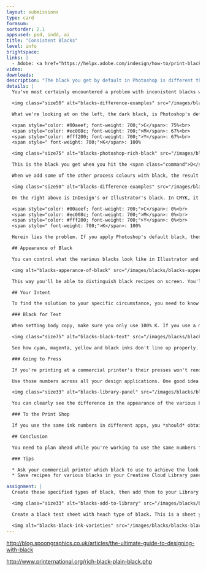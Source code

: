 ```yaml
---
layout: submissions
type: card
formsum: 
sortorder: 2.1
appsused: psd, indd, ai
title: "Consistent Blacks"
level: info
brightspace: 
links: |
  - Adobe: <a href="https://helpx.adobe.com/indesign/how-to/print-black.html" alt:="Adobe: How to print blacks." target="_blank">Printing Blacks</a>
video: 
downloads: 
description: "The black you get by default in Photoshop is different than the one in Illustrator and in InDesign. We'll take control of this unruly colour for once and for all."
details: | 
  You've most certainly encountered a problem with inconistent blacks when having your homework printed at a service bureau, like the College's Print Shop or a UPS outlet. You get a really dark black in places, then a greyish black in other regions.

  <img class="size50" alt="blacks-difference-examples" src="/images/blacks/blacks-difference-examples.jpg">

  What we're looking at on the left, the dark black, is Photoshop's default black, which is:

  <span style="color: #00aeef; font-weight: 700;">C</span>: 75%<br>
  <span style="color: #ec008c; font-weight: 700;">M</span>: 67%<br>
  <span style="color: #fff200; font-weight: 700;">Y</span>: 67%<br>
  <span style=" font-weight: 700;">K</span>: 100%

  <img class="size75" alt="blacks-photoshop-rich-black" src="/images/blacks/blacks-photoshop-rich-black.jpg">

  This is the black you get when you hit the <span class="command">D</span> key to set Photoshop's default colours. <mark>You should avoid using this black in your work.</mark>. It may take too long to dry, it may smudge or it may have a colour cast.

  When we add some of the other process colours with black, the result is called a *rich black*. There are many recipes for rich blacks. If you want to use a rich black, ask your printer which numbers they prefer to use.

  <img class="size50" alt="blacks-difference-examples" src="/images/blacks/blacks-difference-examples.jpg">

  On the right above is InDesign's or Illustrator's black. In CMYK, it's:

  <span style="color: #00aeef; font-weight: 700;">C</span>: 0%<br>
  <span style="color: #ec008c; font-weight: 700;">M</span>: 0%<br> 
  <span style="color: #fff200; font-weight: 700;">Y</span>: 0%<br>
  <span style=" font-weight: 700;">K</span>: 100%

  Herein lies the problem. If you apply Photoshop's default black, then place that image in InDesign or Illustrator next to its default black, they won't match.

  ## Appearance of Black

  You can control what the various blacks look like in Illustrator and in InDesign. Go to <span class="command">Preferences > Appearance of Black...</span> Choose to display and output all blacks accurately in both apps. This way, you can see and control the numbers for your blacks. 

  <img alt="blacks-apperance-of-black" src="/images/blacks/blacks-apperance-of-black.jpg">

  This way you'll be able to distinguish black recipes on screen. You'll get in print what you see in the apps.

  ## Your Intent

  To find the solution to your specific circumstance, you need to know what the intent of your file is.

  ### Black for Text

  When setting body copy, make sure you only use 100% K. If you use a mix of CMYK inks, it will be very difficult for the printer to get those inks to print lined up exactly. This is called registration (of the four inks), and it's very difficult on fine lines.

  <img class="size75" alt="blacks-black-text" src="/images/blacks/blacks-black-text.jpg">  

  See how cyan, magenta, yellow and black inks don't line up properly. This poor registration is caused by the paper shifting while running through an offset press. See how the 100% K black is sharp.

  ### Going to Press

  If you're printing at a commercial printer's their presses won't render a dark black with only 100% K. It looks even more washed out when printing on un-coated stock. Consult with them to get their rich black recipe to achieve a truly black black.

  Use those numbers across all your design applications. One good idea to get consistent blacks is to add the swatch you want to use to your Creative Cloud Library panel, then it's accessible from all your Adobe apps.

  <img class="size33" alt="blacks-library-panel" src="/images/blacks/blacks-library-panel.jpg">

  You can clearly see the difference in the appearance of the various blacks in the panel above.

  ### To the Print Shop

  If you use the same ink numbers in different apps, you *should* obtain the same results. If you don't, it could be caused by the printer drivers in the laser or inkjet printer. You should show your print job to the printer to resolve the issue. Try printing a test sheet with all the different blacks on it to see how the printer interprets them.

  ## Conclusion

  You need to plan ahead while you're working to use the same numbers for black in all of your applications.

  ### Tips

  * Ask your commercial printer which black to use to achieve the look you want.
  * Save recipes for various blacks in your Creative Cloud Library panel for quick access.

assignment: |
  Create these specified types of black, then add them to your Library panel. You can create them from any of the three apps.

  <img class="size33" alt="blacks-add-to-library" src="/images/blacks/blacks-add-to-library.jpg">

  Create a black test sheet with heach type of black. This is a sheet you can print on your inkjet printer at home. You can also print it at your service bureau.

  <img alt="blacks-black-ink-varieties" src="/images/blacks/blacks-black-ink-varieties.jpg">
---
```


http://blog.spoongraphics.co.uk/articles/the-ultimate-guide-to-designing-with-black

http://www.printernational.org/rich-black-plain-black.php

